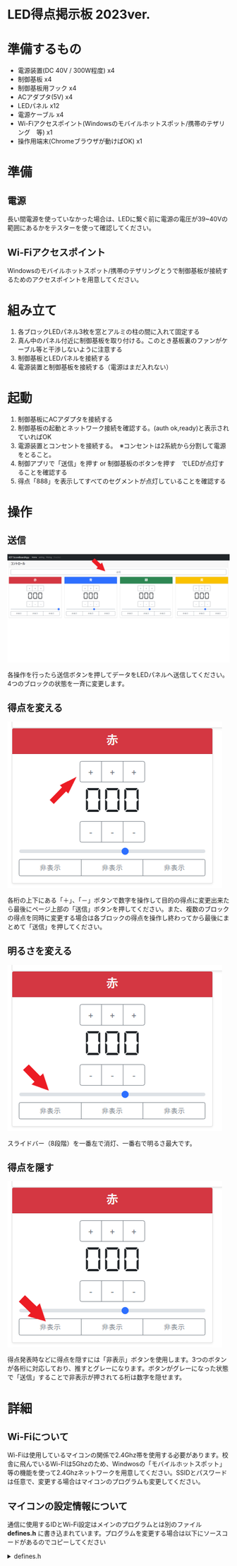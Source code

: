 # LED得点掲示板 2023ver.

# 準備するもの
- 電源装置(DC 40V / 300W程度) x4
- 制御基板 x4
- 制御基板用フック x4
- ACアダプタ(5V) x4
- LEDパネル x12
- 電源ケーブル x4
- Wi-Fiアクセスポイント(Windowsのモバイルホットスポット/携帯のテザリング　等) x1
- 操作用端末(Chromeブラウザが動けばOK) x1

# 準備
## 電源
長い間電源を使っていなかった場合は、LEDに繋ぐ前に電源の電圧が39~40Vの範囲にあるかをテスターを使って確認してください。  

## Wi-Fiアクセスポイント
Windowsのモバイルホットスポット/携帯のテザリングとうで制御基板が接続するためのアクセスポイントを用意してください。

# 組み立て
1. 各ブロックLEDパネル3枚を窓とアルミの柱の間に入れて固定する
2. 真ん中のパネル付近に制御基板を取り付ける。このとき基板裏のファンがケーブル等と干渉しないように注意する
3. 制御基板とLEDパネルを接続する
4. 電源装置と制御基板を接続する（電源はまだ入れない）

# 起動
1. 制御基板にACアダプタを接続する
2. 制御基板の起動とネットワーク接続を確認する。(auth ok,ready)と表示されていればOK
3. 電源装置とコンセントを接続する。　※コンセントは2系統から分割して電源をとること。
4. 制御アプリで「送信」を押す or 制御基板のボタンを押す　でLEDが点灯することを確認する
5. 得点「888」を表示してすべてのセグメントが点灯していることを確認する

# 操作

## 送信

![a](/Image/ScoreBoardApp3.png)

各操作を行ったら送信ボタンを押してデータをLEDパネルへ送信してください。4つのブロックの状態を一斉に変更します。

## 得点を変える

![a](/Image/ScoreBoardApp1.png)

各桁の上下にある「＋」、「－」ボタンで数字を操作して目的の得点に変更出来たら最後にページ上部の「送信」ボタンを押してください。また、複数のブロックの得点を同時に変更する場合は各ブロックの得点を操作し終わってから最後にまとめて「送信」を押してください。

## 明るさを変える

![a](/Image/ScoreBoardApp2.png)

スライドバー（8段階）を一番左で消灯、一番右で明るさ最大です。

## 得点を隠す

![a](/Image/ScoreBoardApp4.png)

得点発表時などに得点を隠すには「非表示」ボタンを使用します。3つのボタンが各桁に対応しており、推すとグレーになります。ボタンがグレーになった状態で「送信」することで非表示が押されてる桁は数字を隠せます。


# 詳細
## Wi-Fiについて
Wi-Fiは使用しているマイコンの関係で2.4Ghz帯を使用する必要があります。校舎に飛んでいるWi-FIは5Ghzのため、Windwosの「モバイルホットスポット」等の機能を使って2.4Ghzネットワークを用意してください。SSIDとパスワードは任意で、変更する場合はマイコンのプログラムも変更してください。

## マイコンの設定情報について
通信に使用するIDとWi-Fi設定はメインのプログラムとは別のファイル **defines.h** に書き込まれています。プログラムを変更する場合は以下にソースコードがあるのでコピーしてください
<details><summary>defines.h</summary>

```
#ifndef defines_h
#define defines_h

#if !( defined(ESP8266) ||  defined(ESP32) )
#error This code is intended to run on the ESP32 platform! Please check your Tools->Board setting.
#elif ( ARDUINO_ESP32S2_DEV || ARDUINO_FEATHERS2 || ARDUINO_ESP32S2_THING_PLUS || ARDUINO_MICROS2 || \
        ARDUINO_METRO_ESP32S2 || ARDUINO_MAGTAG29_ESP32S2 || ARDUINO_FUNHOUSE_ESP32S2 || \
        ARDUINO_ADAFRUIT_FEATHER_ESP32S2_NOPSRAM )
#define BOARD_TYPE      "ESP32-S2"
#elif ( ARDUINO_ESP32C3_DEV )
#warning Using ESP32-C3 boards
#define BOARD_TYPE      "ESP32-C3"
#else
#define BOARD_TYPE      "ESP32"
#endif

#ifndef BOARD_NAME
  #define BOARD_NAME    BOARD_TYPE
#endif

#define DEBUG_WEBSOCKETS_PORT     Serial
// Debug Level from 0 to 4
#define _WEBSOCKETS_LOGLEVEL_     3

const char* ssid = "your ssid";          //Enter SSID
const char* password = "your passsword"; //Enter Password

const String identification = "1";       //Enter ID

// Deprecated echo.websocket.org to be replaced or it won't work
const char* websockets_connection_string = "wss://echo.websocket.org/"; //Enter server adress

// KH, This certificate was updated 15.04.2021,
// Issued on Mar 15th 2021, expired on June 13th 2021
const char echo_org_ssl_ca_cert[] PROGMEM = \
                                            "-----BEGIN CERTIFICATE-----\n" \
                                            "MIIEZTCCA02gAwIBAgIQQAF1BIMUpMghjISpDBbN3zANBgkqhkiG9w0BAQsFADA/\n" \
                                            "MSQwIgYDVQQKExtEaWdpdGFsIFNpZ25hdHVyZSBUcnVzdCBDby4xFzAVBgNVBAMT\n" \
                                            "DkRTVCBSb290IENBIFgzMB4XDTIwMTAwNzE5MjE0MFoXDTIxMDkyOTE5MjE0MFow\n" \
                                            "MjELMAkGA1UEBhMCVVMxFjAUBgNVBAoTDUxldCdzIEVuY3J5cHQxCzAJBgNVBAMT\n" \
                                            "AlIzMIIBIjANBgkqhkiG9w0BAQEFAAOCAQ8AMIIBCgKCAQEAuwIVKMz2oJTTDxLs\n" \
                                            "jVWSw/iC8ZmmekKIp10mqrUrucVMsa+Oa/l1yKPXD0eUFFU1V4yeqKI5GfWCPEKp\n" \
                                            "Tm71O8Mu243AsFzzWTjn7c9p8FoLG77AlCQlh/o3cbMT5xys4Zvv2+Q7RVJFlqnB\n" \
                                            "U840yFLuta7tj95gcOKlVKu2bQ6XpUA0ayvTvGbrZjR8+muLj1cpmfgwF126cm/7\n" \
                                            "gcWt0oZYPRfH5wm78Sv3htzB2nFd1EbjzK0lwYi8YGd1ZrPxGPeiXOZT/zqItkel\n" \
                                            "/xMY6pgJdz+dU/nPAeX1pnAXFK9jpP+Zs5Od3FOnBv5IhR2haa4ldbsTzFID9e1R\n" \
                                            "oYvbFQIDAQABo4IBaDCCAWQwEgYDVR0TAQH/BAgwBgEB/wIBADAOBgNVHQ8BAf8E\n" \
                                            "BAMCAYYwSwYIKwYBBQUHAQEEPzA9MDsGCCsGAQUFBzAChi9odHRwOi8vYXBwcy5p\n" \
                                            "ZGVudHJ1c3QuY29tL3Jvb3RzL2RzdHJvb3RjYXgzLnA3YzAfBgNVHSMEGDAWgBTE\n" \
                                            "p7Gkeyxx+tvhS5B1/8QVYIWJEDBUBgNVHSAETTBLMAgGBmeBDAECATA/BgsrBgEE\n" \
                                            "AYLfEwEBATAwMC4GCCsGAQUFBwIBFiJodHRwOi8vY3BzLnJvb3QteDEubGV0c2Vu\n" \
                                            "Y3J5cHQub3JnMDwGA1UdHwQ1MDMwMaAvoC2GK2h0dHA6Ly9jcmwuaWRlbnRydXN0\n" \
                                            "LmNvbS9EU1RST09UQ0FYM0NSTC5jcmwwHQYDVR0OBBYEFBQusxe3WFbLrlAJQOYf\n" \
                                            "r52LFMLGMB0GA1UdJQQWMBQGCCsGAQUFBwMBBggrBgEFBQcDAjANBgkqhkiG9w0B\n" \
                                            "AQsFAAOCAQEA2UzgyfWEiDcx27sT4rP8i2tiEmxYt0l+PAK3qB8oYevO4C5z70kH\n" \
                                            "ejWEHx2taPDY/laBL21/WKZuNTYQHHPD5b1tXgHXbnL7KqC401dk5VvCadTQsvd8\n" \
                                            "S8MXjohyc9z9/G2948kLjmE6Flh9dDYrVYA9x2O+hEPGOaEOa1eePynBgPayvUfL\n" \
                                            "qjBstzLhWVQLGAkXXmNs+5ZnPBxzDJOLxhF2JIbeQAcH5H0tZrUlo5ZYyOqA7s9p\n" \
                                            "O5b85o3AM/OJ+CktFBQtfvBhcJVd9wvlwPsk+uyOy2HI7mNxKKgsBTt375teA2Tw\n" \
                                            "UdHkhVNcsAKX1H7GNNLOEADksd86wuoXvg==\n" \
                                            "-----END CERTIFICATE-----\n";


#endif      //defines_h

```

</details>